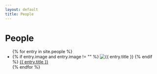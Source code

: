 ```yaml
---
layout: default
title: People
---
```


<h1>People</h1>
<ul>
{% for entry in site.people %}
    <li>
    {% if entry.image and entry.image != "" %}
        <img src="{{ entry.image }}" alt="{{ entry.title }}" />
    {% endif %}
        <a href="{{ entry.url }}">{{ entry.title }}</a>
    </li>
{% endfor %}
</ul>